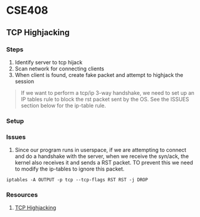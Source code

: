 # CSE408

## TCP Highjacking

### Steps

1. Identify server to tcp hijack
2. Scan network for connecting clients
3. When client is found, create fake packet and attempt to highjack the session 

>If we want to perform a tcp/ip 3-way handshake, we need to set up an IP tables rule to block the rst packet sent by the OS. See the ISSUES section below for the ip-table rule.

### Setup

### Issues

1. Since our program runs in userspace, if we are attempting to connect and do a handshake with the server, when we receive the syn/ack, the kernel also receives it and sends a RST packet. TO prevent this we need to modify the ip-tables to ignore this packet.  

`iptables -A OUTPUT -p tcp --tcp-flags RST RST -j DROP`

### Resources

1. [TCP Highjacking](http://www.techrepublic.com/article/tcp-hijacking/)